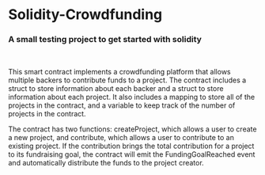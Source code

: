 # Solidity-Crowdfunding
### A small testing project to get started with solidity
<br>

This smart contract implements a crowdfunding platform that allows multiple backers to contribute funds to a project. The contract includes a struct to store information about each backer and a struct to store information about each project. It also includes a mapping to store all of the projects in the contract, and a variable to keep track of the number of projects in the contract.

The contract has two functions: createProject, which allows a user to create a new project, and contribute, which allows a user to contribute to an existing project. If the contribution brings the total contribution for a project to its fundraising goal, the contract will emit the FundingGoalReached event and automatically distribute the funds to the project creator.
